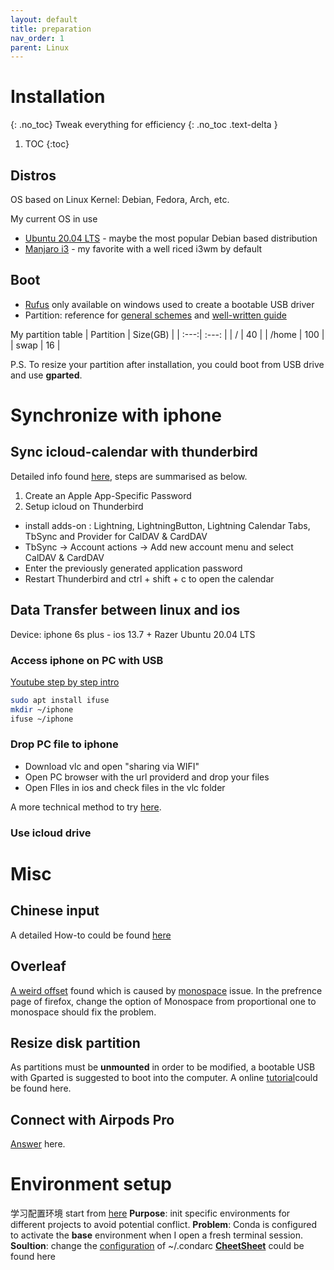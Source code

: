 ```yaml
---
layout: default
title: preparation
nav_order: 1
parent: Linux
---
```

# Installation
{: .no_toc}
Tweak everything for efficiency
{: .no_toc .text-delta }
1. TOC
{:toc}

## Distros
OS based on Linux Kernel: Debian, Fedora, Arch, etc.

My current OS in use
* [Ubuntu 20.04 LTS](https://releases.ubuntu.com/20.04/) - maybe the most popular Debian based distribution
* [Manjaro i3](https://manjaro.org/downloads/community/i3/) - my favorite with a well riced i3wm by default

## Boot
* [Rufus](https://rufus.ie/) only available on windows used to create a bootable USB driver
* Partition: reference for [general schemes](https://help.ubuntu.com/community/PartitioningSchemes) and [well-written guide](https://help.ubuntu.com/lts/installation-guide/amd64/install.en.pdf)

My partition table
| Partition | Size(GB) |
| :---:|  :---: |
| /   |   40 |
| /home |  100 |
| swap  |  16  |

P.S. To resize your partition after installation, you could boot from USB drive and use **gparted**.

# Synchronize with iphone
## Sync icloud-calendar with thunderbird
Detailed info found [here](https://webhostinghero.org/ubuntu-icloud-sync/), steps are summarised as below.
1. Create an Apple App-Specific Password
2. Setup icloud on Thunderbird
  * install adds-on : Lightning, LightningButton, Lightning Calendar Tabs, TbSync and Provider for CalDAV & CardDAV
  * TbSync -> Account actions -> Add new account menu and select  CalDAV & CardDAV
  * Enter the previously generated application password
  * Restart Thunderbird and ctrl + shift + c to open the calendar

## Data Transfer between linux and ios
Device: iphone 6s plus - ios 13.7 + Razer Ubuntu 20.04 LTS
### Access iphone on PC with USB
[Youtube step by step intro](https://www.youtube.com/watch?v=LWkIQK-HBDI)
```sh
sudo apt install ifuse
mkdir ~/iphone
ifuse ~/iphone
```
### Drop PC file to iphone
* Download vlc and open "sharing via WIFI"
* Open PC browser with the url providerd and drop your files  
* Open FIles in ios and check files in the vlc folder

A more technical method to try [here](https://www.addictivetips.com/ubuntu-linux-tips/transfer-files-from-linux-to-ios-wirelessly/).

### Use icloud drive

# Misc  
## Chinese input
A detailed How-to could be found [here](https://leimao.github.io/blog/Ubuntu-Gaming-Chinese-Input/)

## Overleaf
[A weird offset](https://support.mozilla.org/bg/questions/1263396?&mobile=0) found which is caused by [monospace](https://en.wikipedia.org/wiki/Monospaced_font) issue. In the prefrence page of firefox, change the option of Monospace from proportional one to monospace should fix the problem. 

## Resize disk partition
As partitions must be **unmounted** in order to be modified, a bootable USB with Gparted is suggested to boot into the computer. A online [tutorial](https://www.howtoforge.com/partitioning_with_gparted)could be found here.

## Connect with Airpods Pro
[Answer](https://reckoning.dev/blog/airpods-pro-ubuntu/) here.

# Environment setup
学习配置环境 start from [here](https://zh-v2.d2l.ai/chapter_installation/index.html) 
**Purpose**: init specific environments for different projects to avoid potential conflict.
**Problem**: Conda is configured to activate the **base** environment when I open a fresh terminal session.
**Soultion**: change the [configuration](https://stackoverflow.com/questions/54429210/how-do-i-prevent-conda-from-activating-the-base-environment-by-default) of ~/.condarc 
[**CheetSheet**](https://docs.conda.io/projects/conda/en/4.6.0/_downloads/52a95608c49671267e40c689e0bc00ca/conda-cheatsheet.pdf) could be found here 
